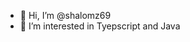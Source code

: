 - 👋 Hi, I’m @shalomz69
- 👀 I’m interested in Tyepscript and Java

<!---
shalomz69/shalomz69 is a ✨ special ✨ repository because its `README.md` (this file) appears on your GitHub profile.
You can click the Preview link to take a look at your changes.
--->
